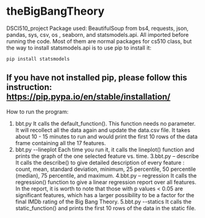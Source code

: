 # theBigBangTheory
DSCI510_project
Package used:
BeautifulSoup from bs4, requests, json, pandas, sys, csv, os , seaborn, and statsmodels.api. All imported before running the code. Most of them are normal packages for cs510 class, but the way to install statsmodels.api is to use pip to install it:

	pip install statsmodels

If you have not installed pip, please follow this instruction:
https://pip.pypa.io/en/stable/installation/ 
--------------------------------------------------------------------
How to run the program:
 1. bbt.py
    It calls the default_function(). This function needs no parameter. It will recollect all the data again and update the data.csv file. It takes about 10 - 15 minutes to run and would print the first 10 rows of the data frame containing all the 17 features.
  2. bbt.py --lineplot
    Each time you run it, it calls the lineplot() function and prints the graph of the one selected feature vs. time.
  3.bbt.py – describe
    It calls the describe() to give detailed description of every feature : count, mean, standard deviation, minimum, 25 percentile, 50 percentile (median), 75 percentile, and maximum. 
  4.bbt.py – regression
    It calls the regression() function to give a linear regression report over all features. In the report, it is worth to note that those with p values < 0.05 are significant features, which has a larger possibility to be a factor for the final IMDb rating of the Big Bang Theory.
  5.bbt.py --statics
    It calls the static_function() and prints the first 10 rows of the data in the static file.

